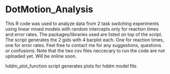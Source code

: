 # DotMotion_Analysis
This R code was used to analyze data from 2 task switching experiments
using linear mixed models with random intercepts only for reaction times and error rates.
The packages/libraries used are listed on top of the script.
The script generates the 2 gids with 4 barplot each. One for reaction times, one for error rates.
Feel free to contact me for any suggestions, questions or confusions.
Note that the two csv files neccecary to run the code are not uploaded yet. Will be online soon. 


hddm_plot_function script generates plots for hddm model fits
